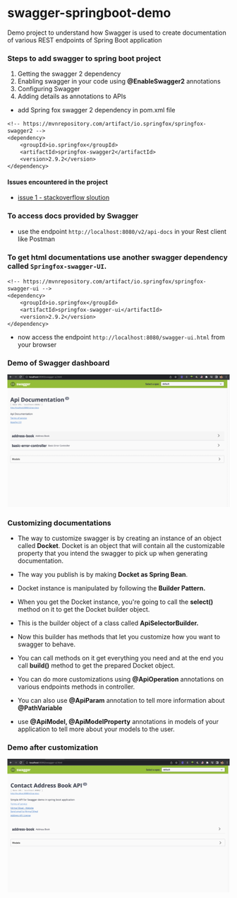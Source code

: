 # swagger-springboot-demo
Demo project to understand how Swagger is used to create documentation of various REST endpoints of Spring Boot application

### Steps to add swagger to spring boot project
1. Getting the swagger 2 dependency
2. Enabling swagger in your code using **@EnableSwagger2** annotations
3. Configuring Swagger
4. Adding details as annotations to APIs

- add Spring fox swagger 2 dependency in pom.xml file

```
<!-- https://mvnrepository.com/artifact/io.springfox/springfox-swagger2 -->
<dependency>
    <groupId>io.springfox</groupId>
    <artifactId>springfox-swagger2</artifactId>
    <version>2.9.2</version>
</dependency>
```

#### Issues encountered in the project
 - [issue 1 - stackoverflow sloution](https://stackoverflow.com/questions/40241843/failed-to-start-bean-documentationpluginsbootstrapper-in-spring-data-rest)

### To access docs provided by Swagger
- use the endpoint `http://localhost:8080/v2/api-docs` in your Rest client like Postman

### To get html documentations use another swagger dependency called `Springfox-swagger-UI`.

```aidl
<!-- https://mvnrepository.com/artifact/io.springfox/springfox-swagger-ui -->
<dependency>
    <groupId>io.springfox</groupId>
    <artifactId>springfox-swagger-ui</artifactId>
    <version>2.9.2</version>
</dependency>
```

 - now access the endpoint `http://localhost:8080/swagger-ui.html` from your browser

### Demo of Swagger dashboard

![swagger dahboard](images/swagger-ui-dashboard.jpg)

### Customizing documentations

- The way to customize swagger is by creating an instance of  an object called **Docket**. 
Docket is an object that will contain all the customizable property that you intend the swagger to 
pick up when generating documentation. 
- The way you publish is by making **Docket as Spring Bean**.
- Docket instance is manipulated by following the **Builder Pattern.**
- When you get the Docket instance, you're going to call the **select()** method on it to get the Docket builder object.
- This is the builder object of a class called **ApiSelectorBuilder.**
- Now this builder has methods that let you customize how you want to swagger to behave. 
- You can call methods on it get everything you need and at the end you call **build()** method to get the prepared Docket object.

- You can do more customizations using **@ApiOperation** annotations on various endpoints methods in controller.
- You can also use **@ApiParam** annotation to tell more information about **@PathVariable**
- use **@ApiModel, @ApiModelProperty** annotations in models of your application to tell more about your models to the user.

### Demo after customization

![swagger dashboard](images/swagger-customized.jpg)